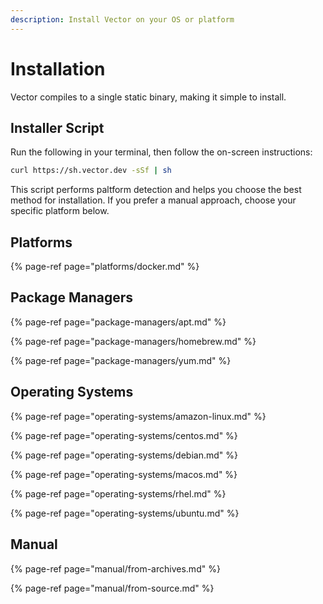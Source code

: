 ```yaml
---
description: Install Vector on your OS or platform
---
```


# Installation

Vector compiles to a single static binary, making it simple to install.

## Installer Script

Run the following in your terminal, then follow the on-screen
instructions:

```bash
curl https://sh.vector.dev -sSf | sh
```

This script performs paltform detection and helps you choose the best
method for installation. If you prefer a manual approach, choose your
specific platform below.

## Platforms

{% page-ref page="platforms/docker.md" %}

## Package Managers

{% page-ref page="package-managers/apt.md" %}

{% page-ref page="package-managers/homebrew.md" %}

{% page-ref page="package-managers/yum.md" %}

## Operating Systems

{% page-ref page="operating-systems/amazon-linux.md" %}

{% page-ref page="operating-systems/centos.md" %}

{% page-ref page="operating-systems/debian.md" %}

{% page-ref page="operating-systems/macos.md" %}

{% page-ref page="operating-systems/rhel.md" %}

{% page-ref page="operating-systems/ubuntu.md" %}

## Manual

{% page-ref page="manual/from-archives.md" %}

{% page-ref page="manual/from-source.md" %}




